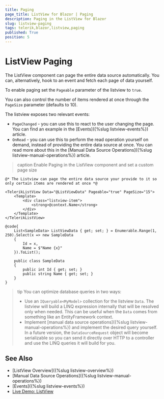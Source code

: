 ```yaml
---
title: Paging
page_title: ListView for Blazor | Paging
description: Paging in the ListView for Blazor
slug: listview-paging
tags: telerik,blazor,listview,paging
published: True
position: 5
---
```


# ListView Paging

The ListView component can page the entire data source automatically. You can, alternatively, hook to an event and fetch each page of data yourself.

To enable paging set the `Pageable` parameter of the listview to `true`.

You can also control the number of items rendered at once through the `PageSize` parameter (defaults to 10).

The listview exposes two relevant events:
* `PageChanged` - you can use this to react to the user changing the page. You can find an example in the [Events]({%slug listview-events%}) article.
* `OnRead` - you can use this to perform the read operation yourself on demand, instead of providing the entire data source at once. You can read more about this in the [Manual Data Source Operations]({%slug listview-manual-operations%}) article.

>caption Enable Paging in the ListView component and set a custom page size

````CSHTML
@* The Listview can page the entire data source your provide to it so only certain items are rendered at once *@

<TelerikListView Data="@ListViewData" Pageable="true" PageSize="15">
    <Template>
        <div class="listview-item">
            <strong>@context.Name</strong>
        </div>
    </Template>
</TelerikListView>

@code{
    List<SampleData> ListViewData { get; set; } = Enumerable.Range(1, 250).Select(x => new SampleData
    {
        Id = x,
        Name = $"Name {x}"
    }).ToList();

    public class SampleData
    {
        public int Id { get; set; }
        public string Name { get; set; }
    }
}
````

>tip You can optimize database queries in two ways:
>
> * Use an `IQueryable<MyModel>` collection for the listview `Data`. The listview will build a LINQ expression internally that will be resolved only when needed. This can be useful when the `Data` comes from something like an EntityFramework context.
> * Implement [manual data source operations]({%slug listview-manual-operations%}) and implement the desired query yourself. In a future version, the `DataSourceRequest` object will become serializable so you can send it directly over HTTP to a controller and use the LINQ queries it will build for you.


## See Also

  * [ListView Overview]({%slug listview-overview%})
  * [Manual Data Source Operations]({%slug listview-manual-operations%})
  * [Events]({%slug listview-events%})
  * [Live Demo: ListView](https://demos.telerik.com/blazor-ui/listview/overview)
